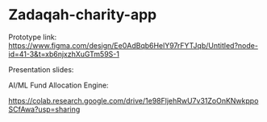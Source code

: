 # Zadaqah-charity-app

Prototype link: https://www.figma.com/design/Ee0AdBqb6HelY97rFYTJqb/Untitled?node-id=41-3&t=xb6njxzhXuGTm59S-1

Presentation slides: 


AI/ML Fund Allocation Engine:

https://colab.research.google.com/drive/1e98FljehRwU7v31ZoOnKNwkppoSCfAwa?usp=sharing
